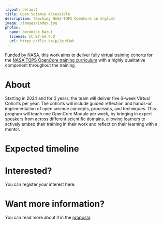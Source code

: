 ```yaml
---
layout: default
title: Open Science Accessible
description: Teaching NASA-TOPS OpenCore in English
image: /images/index.jpg
photos:
  name: Bérénice Batut
  license: CC BY-SA 4.0
  url: https://flic.kr/p/2gHMJah
---
```


Funded by [NASA](https://www.nasa.gov/), this work aims to deliver fully virtual training cohorts for the [NASA TOPS OpenCore training curriculum](https://nasa.github.io/Transform-to-Open-Science/) with a 
highly qualitative component throughout the training. 

# About
      
Starting in 2024 and for 3 years, the team will deliver five 6-week Virtual Cohorts per year. The cohorts will include guided reflection and hands-on implementation of open science concepts, processes, and 
techniques. This program will teach one OpenCore Module per week, by bringing in expert speakers from across different scientific domains, allowing learners to actively embed their training in their work and 
reflect on their learning with a mentor.

# Expected timeline

# Interested?

You can register your interest here: 

# Want more information?

You can read more about it in the [proposal](https://zenodo.org/records/8250979).
